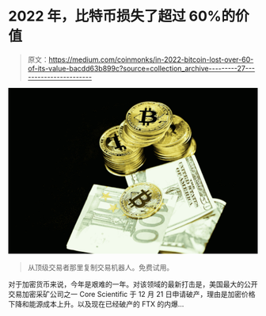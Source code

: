 # 2022 年，比特币损失了超过 60%的价值

> 原文：<https://medium.com/coinmonks/in-2022-bitcoin-lost-over-60-of-its-value-bacdd63b899c?source=collection_archive---------27----------------------->

![](img/fd785cf2efa6c432e8b78280178d14cc.png)

> 从顶级交易者那里复制交易机器人。免费试用。

对于加密货币来说，今年是艰难的一年。对该领域的最新打击是，美国最大的公开交易加密采矿公司之一 Core Scientific 于 12 月 21 日申请破产，理由是加密价格下降和能源成本上升。以及现在已经破产的 FTX 的内爆…